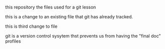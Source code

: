 
this repository the files used for a git lesson

this is a change to an existing file that git has already 
tracked.

this is third change to file 

git is a version control sysytem thst prevents us from 
having the "final doc" profiles
